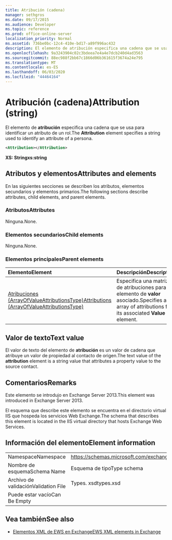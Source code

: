 ```yaml
---
title: Atribución (cadena)
manager: sethgros
ms.date: 09/17/2015
ms.audience: Developer
ms.topic: reference
ms.prod: office-online-server
localization_priority: Normal
ms.assetid: 736be0bc-12c4-410e-bd17-a89f996ac432
description: El elemento de atribución especifica una cadena que se usa para identificar un atributo de un rol.
ms.openlocfilehash: 9a3243904c02c3bdeea7e4a4e7dcb240d4ad3563
ms.sourcegitcommit: 88ec988f2bb67c1866d06b361615f3674a24e795
ms.translationtype: MT
ms.contentlocale: es-ES
ms.lasthandoff: 06/03/2020
ms.locfileid: "44464164"
---
```

# <a name="attribution-string"></a><span data-ttu-id="9a5e0-103">Atribución (cadena)</span><span class="sxs-lookup"><span data-stu-id="9a5e0-103">Attribution (string)</span></span>

<span data-ttu-id="9a5e0-104">El elemento de **atribución** especifica una cadena que se usa para identificar un atributo de un rol.</span><span class="sxs-lookup"><span data-stu-id="9a5e0-104">The **Attribution** element specifies a string used to identify an attribute of a persona.</span></span> 
  
```XML
<Attribution></Attribution>
```

 <span data-ttu-id="9a5e0-105">**XS: String**</span><span class="sxs-lookup"><span data-stu-id="9a5e0-105">**xs:string**</span></span>
## <a name="attributes-and-elements"></a><span data-ttu-id="9a5e0-106">Atributos y elementos</span><span class="sxs-lookup"><span data-stu-id="9a5e0-106">Attributes and elements</span></span>

<span data-ttu-id="9a5e0-107">En las siguientes secciones se describen los atributos, elementos secundarios y elementos primarios.</span><span class="sxs-lookup"><span data-stu-id="9a5e0-107">The following sections describe attributes, child elements, and parent elements.</span></span>
  
### <a name="attributes"></a><span data-ttu-id="9a5e0-108">Atributos</span><span class="sxs-lookup"><span data-stu-id="9a5e0-108">Attributes</span></span>

<span data-ttu-id="9a5e0-109">Ninguna.</span><span class="sxs-lookup"><span data-stu-id="9a5e0-109">None.</span></span>
  
### <a name="child-elements"></a><span data-ttu-id="9a5e0-110">Elementos secundarios</span><span class="sxs-lookup"><span data-stu-id="9a5e0-110">Child elements</span></span>

<span data-ttu-id="9a5e0-111">Ninguna.</span><span class="sxs-lookup"><span data-stu-id="9a5e0-111">None.</span></span>
  
### <a name="parent-elements"></a><span data-ttu-id="9a5e0-112">Elementos principales</span><span class="sxs-lookup"><span data-stu-id="9a5e0-112">Parent elements</span></span>

|<span data-ttu-id="9a5e0-113">**Elemento**</span><span class="sxs-lookup"><span data-stu-id="9a5e0-113">**Element**</span></span>|<span data-ttu-id="9a5e0-114">**Descripción**</span><span class="sxs-lookup"><span data-stu-id="9a5e0-114">**Description**</span></span>|
|:-----|:-----|
|[<span data-ttu-id="9a5e0-115">Atribuciones (ArrayOfValueAttributionsType)</span><span class="sxs-lookup"><span data-stu-id="9a5e0-115">Attributions (ArrayOfValueAttributionsType)</span></span>](attributions-arrayofvalueattributionstype.md) <br/> |<span data-ttu-id="9a5e0-116">Especifica una matriz de atribuciones para su elemento de **valor** asociado.</span><span class="sxs-lookup"><span data-stu-id="9a5e0-116">Specifies an array of attributions for its associated **Value** element.</span></span>  <br/> |
   
## <a name="text-value"></a><span data-ttu-id="9a5e0-117">Valor de texto</span><span class="sxs-lookup"><span data-stu-id="9a5e0-117">Text value</span></span>

<span data-ttu-id="9a5e0-118">El valor de texto del elemento de **atribución** es un valor de cadena que atribuye un valor de propiedad al contacto de origen.</span><span class="sxs-lookup"><span data-stu-id="9a5e0-118">The text value of the **attribution** element is a string value that attributes a property value to the source contact.</span></span> 
  
## <a name="remarks"></a><span data-ttu-id="9a5e0-119">Comentarios</span><span class="sxs-lookup"><span data-stu-id="9a5e0-119">Remarks</span></span>

<span data-ttu-id="9a5e0-120">Este elemento se introdujo en Exchange Server 2013.</span><span class="sxs-lookup"><span data-stu-id="9a5e0-120">This element was introduced in Exchange Server 2013.</span></span>
  
<span data-ttu-id="9a5e0-121">El esquema que describe este elemento se encuentra en el directorio virtual IIS que hospeda los servicios Web Exchange.</span><span class="sxs-lookup"><span data-stu-id="9a5e0-121">The schema that describes this element is located in the IIS virtual directory that hosts Exchange Web Services.</span></span>
  
## <a name="element-information"></a><span data-ttu-id="9a5e0-122">Información del elemento</span><span class="sxs-lookup"><span data-stu-id="9a5e0-122">Element information</span></span>

|||
|:-----|:-----|
|<span data-ttu-id="9a5e0-123">Namespace</span><span class="sxs-lookup"><span data-stu-id="9a5e0-123">Namespace</span></span>  <br/> |https://schemas.microsoft.com/exchange/services/2006/types  <br/> |
|<span data-ttu-id="9a5e0-124">Nombre de esquema</span><span class="sxs-lookup"><span data-stu-id="9a5e0-124">Schema Name</span></span>  <br/> |<span data-ttu-id="9a5e0-125">Esquema de tipo</span><span class="sxs-lookup"><span data-stu-id="9a5e0-125">Type schema</span></span>  <br/> |
|<span data-ttu-id="9a5e0-126">Archivo de validación</span><span class="sxs-lookup"><span data-stu-id="9a5e0-126">Validation File</span></span>  <br/> |<span data-ttu-id="9a5e0-127">Types. xsd</span><span class="sxs-lookup"><span data-stu-id="9a5e0-127">types.xsd</span></span>  <br/> |
|<span data-ttu-id="9a5e0-128">Puede estar vacío</span><span class="sxs-lookup"><span data-stu-id="9a5e0-128">Can Be Empty</span></span>  <br/> ||
   
## <a name="see-also"></a><span data-ttu-id="9a5e0-129">Vea también</span><span class="sxs-lookup"><span data-stu-id="9a5e0-129">See also</span></span>

- [<span data-ttu-id="9a5e0-130">Elementos XML de EWS en Exchange</span><span class="sxs-lookup"><span data-stu-id="9a5e0-130">EWS XML elements in Exchange</span></span>](ews-xml-elements-in-exchange.md)

